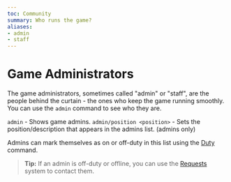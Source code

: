 ```yaml
---
toc: Community
summary: Who runs the game?
aliases:
- admin
- staff
---
```

# Game Administrators

The game administrators, sometimes called "admin" or "staff", are the people behind the curtain - the ones who keep the game running smoothly.  You can use the `admin` command to see who they are. 

`admin` - Shows game admins.
`admin/position <position>` - Sets the position/description that appears in the admins list. (admins only)

Admins can mark themselves as on or off-duty in this list using the [Duty](/help/duty) command.
  
> **Tip:** If an admin is off-duty or offline, you can use the [Requests](/help/request) system to contact them.